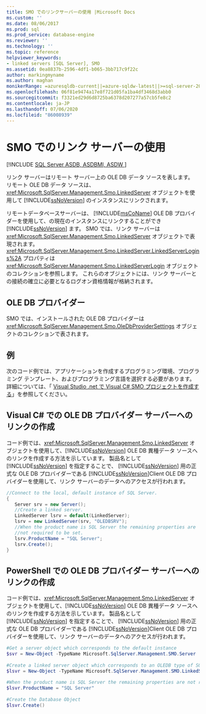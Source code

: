 ```yaml
---
title: SMO でのリンクサーバーの使用 |Microsoft Docs
ms.custom: ''
ms.date: 08/06/2017
ms.prod: sql
ms.prod_service: database-engine
ms.reviewer: ''
ms.technology: ''
ms.topic: reference
helpviewer_keywords:
- linked servers [SQL Server], SMO
ms.assetid: 0ea8837b-2596-4df1-b065-3bb717c9f22c
author: markingmyname
ms.author: maghan
monikerRange: =azuresqldb-current||=azure-sqldw-latest||>=sql-server-2016||=sqlallproducts-allversions||>=sql-server-linux-2017||=azuresqldb-mi-current
ms.openlocfilehash: 06f81e9474a17e8f721d05fa1ba4df3468d3abb0
ms.sourcegitcommit: f3321ed29d6d8725ba6378d207277a57cb5fe8c2
ms.contentlocale: ja-JP
ms.lasthandoff: 07/06/2020
ms.locfileid: "86008939"
---
```

# <a name="using-linked-servers-in-smo"></a>SMO でのリンク サーバーの使用
[!INCLUDE [SQL Server ASDB, ASDBMI, ASDW ](../../../includes/applies-to-version/sql-asdb-asdbmi-asa.md)]

  リンク サーバーはリモート サーバー上の OLE DB データ ソースを表します。 リモート OLE DB データ ソースは、<xref:Microsoft.SqlServer.Management.Smo.LinkedServer> オブジェクトを使用して [!INCLUDE[ssNoVersion](../../../includes/ssnoversion-md.md)] のインスタンスにリンクされます。  
  
 リモートデータベースサーバーは、 [!INCLUDE[msCoName](../../../includes/msconame-md.md)] OLE DB プロバイダーを使用して、の現在のインスタンスにリンクすることができ [!INCLUDE[ssNoVersion](../../../includes/ssnoversion-md.md)] ます。 SMO では、リンク サーバーは <xref:Microsoft.SqlServer.Management.Smo.LinkedServer> オブジェクトで表現されます。 <xref:Microsoft.SqlServer.Management.Smo.LinkedServer.LinkedServerLogins%2A> プロパティは <xref:Microsoft.SqlServer.Management.Smo.LinkedServerLogin> オブジェクトのコレクションを参照します。 これらのオブジェクトには、リンク サーバーとの接続の確立に必要となるログオン資格情報が格納されます。  
  
## <a name="ole-db-providers"></a>OLE DB プロバイダー  
 SMO では、インストールされた OLE DB プロバイダーは <xref:Microsoft.SqlServer.Management.Smo.OleDbProviderSettings> オブジェクトのコレクションで表されます。  
  
## <a name="example"></a>例  
 次のコード例では、アプリケーションを作成するプログラミング環境、プログラミング テンプレート、およびプログラミング言語を選択する必要があります。 詳細については、「 [Visual Studio .net で Visual C&#35; SMO プロジェクトを作成する](../../../relational-databases/server-management-objects-smo/how-to-create-a-visual-csharp-smo-project-in-visual-studio-net.md)」を参照してください。  
  
## <a name="creating-a-link-to-an-ole-db-provider-server-in-visual-c"></a>Visual C# での OLE DB プロバイダー サーバーへのリンクの作成  
 コード例では、<xref:Microsoft.SqlServer.Management.Smo.LinkedServer> オブジェクトを使用して、[!INCLUDE[ssNoVersion](../../../includes/ssnoversion-md.md)] OLE DB 異種データ ソースへのリンクを作成する方法を示しています。 製品名として [!INCLUDE[ssNoVersion](../../../includes/ssnoversion-md.md)] を指定することで、 [!INCLUDE[ssNoVersion](../../../includes/ssnoversion-md.md)] 用の正式な OLE DB プロバイダーである [!INCLUDE[ssNoVersion](../../../includes/ssnoversion-md.md)]Client OLE DB プロバイダーを使用して、リンク サーバーのデータへのアクセスが行われます。  
  
```csharp  
//Connect to the local, default instance of SQL Server.   
{   
   Server srv = new Server();   
   //Create a linked server.   
   LinkedServer lsrv = default(LinkedServer);   
   lsrv = new LinkedServer(srv, "OLEDBSRV");   
   //When the product name is SQL Server the remaining properties are   
   //not required to be set.   
   lsrv.ProductName = "SQL Server";   
   lsrv.Create();   
}   
```  
  
## <a name="creating-a-link-to-an-ole-db-provider-server-in-powershell"></a>PowerShell での OLE DB プロバイダー サーバーへのリンクの作成  
 コード例では、<xref:Microsoft.SqlServer.Management.Smo.LinkedServer> オブジェクトを使用して、[!INCLUDE[ssNoVersion](../../../includes/ssnoversion-md.md)] OLE DB 異種データ ソースへのリンクを作成する方法を示しています。 製品名として [!INCLUDE[ssNoVersion](../../../includes/ssnoversion-md.md)] を指定することで、 [!INCLUDE[ssNoVersion](../../../includes/ssnoversion-md.md)] 用の正式な OLE DB プロバイダーである [!INCLUDE[ssNoVersion](../../../includes/ssnoversion-md.md)]Client OLE DB プロバイダーを使用して、リンク サーバーのデータへのアクセスが行われます。  
  
```powershell  
#Get a server object which corresponds to the default instance  
$svr = New-Object -TypeName Microsoft.SqlServer.Management.SMO.Server  
  
#Create a linked server object which corresponds to an OLEDB type of SQL server product  
$lsvr = New-Object -TypeName Microsoft.SqlServer.Management.SMO.LinkedServer -argumentlist $svr,"OLEDBSRV"  
  
#When the product name is SQL Server the remaining properties are not required to be set.   
$lsvr.ProductName = "SQL Server"  
  
#Create the Database Object  
$lsvr.Create()   
```  
  
  
